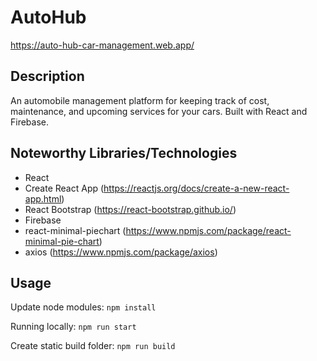 # AutoHub
https://auto-hub-car-management.web.app/

## Description 
An automobile management platform for keeping track of cost, maintenance, and upcoming services for your cars.  Built with React and Firebase.

## Noteworthy Libraries/Technologies
- React
- Create React App (https://reactjs.org/docs/create-a-new-react-app.html)
- React Bootstrap (https://react-bootstrap.github.io/)
- Firebase
- react-minimal-piechart (https://www.npmjs.com/package/react-minimal-pie-chart)
- axios (https://www.npmjs.com/package/axios)

## Usage
Update node modules: `npm install`

Running locally: `npm run start` 

Create static build folder: `npm run build`



